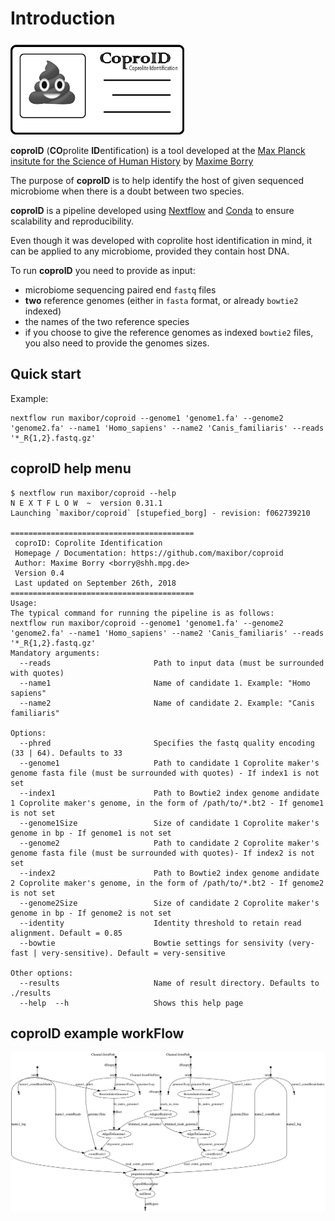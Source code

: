 Introduction
============

<img src="_static/_img/logo.png" height="150">

**coproID** (**CO**prolite **ID**entification) is a tool developed at the [Max Planck insitute for the Science of Human History](http://www.shh.mpg.de/en) by [Maxime Borry](https://github.com/maxibor)

The purpose of **coproID** is to help identify the host of given sequenced microbiome when there is a doubt between two species.

**coproID** is a pipeline developed using [Nextflow](https://www.nextflow.io/) and [Conda](https://conda.io/docs/) to ensure scalability and reproducibility.

Even though it was developed with coprolite host identification in mind, it can be applied to any microbiome, provided they contain host DNA.

To run **coproID** you need to provide as input:
- microbiome sequencing paired end `fastq` files
- **two** reference genomes (either in `fasta` format, or already `bowtie2` indexed)
- the names of the two reference species
- if you choose to give the reference genomes as indexed `bowtie2` files, you also need to provide the genomes sizes.

## Quick start

Example:
```
nextflow run maxibor/coproid --genome1 'genome1.fa' --genome2 'genome2.fa' --name1 'Homo_sapiens' --name2 'Canis_familiaris' --reads '*_R{1,2}.fastq.gz'
```

## coproID help menu

```
$ nextflow run maxibor/coproid --help
N E X T F L O W  ~  version 0.31.1
Launching `maxibor/coproid` [stupefied_borg] - revision: f062739210

=========================================
 coproID: Coprolite Identification
 Homepage / Documentation: https://github.com/maxibor/coproid
 Author: Maxime Borry <borry@shh.mpg.de>
 Version 0.4
 Last updated on September 26th, 2018
=========================================
Usage:
The typical command for running the pipeline is as follows:
nextflow run maxibor/coproid --genome1 'genome1.fa' --genome2 'genome2.fa' --name1 'Homo_sapiens' --name2 'Canis_familiaris' --reads '*_R{1,2}.fastq.gz'
Mandatory arguments:
  --reads                       Path to input data (must be surrounded with quotes)
  --name1                       Name of candidate 1. Example: "Homo sapiens"
  --name2                       Name of candidate 2. Example: "Canis familiaris"

Options:
  --phred                       Specifies the fastq quality encoding (33 | 64). Defaults to 33
  --genome1                     Path to candidate 1 Coprolite maker's genome fasta file (must be surrounded with quotes) - If index1 is not set
  --index1                      Path to Bowtie2 index genome andidate 1 Coprolite maker's genome, in the form of /path/to/*.bt2 - If genome1 is not set
  --genome1Size                 Size of candidate 1 Coprolite maker's genome in bp - If genome1 is not set
  --genome2                     Path to candidate 2 Coprolite maker's genome fasta file (must be surrounded with quotes)- If index2 is not set
  --index2                      Path to Bowtie2 index genome andidate 2 Coprolite maker's genome, in the form of /path/to/*.bt2 - If genome2 is not set
  --genome2Size                 Size of candidate 2 Coprolite maker's genome in bp - If genome2 is not set
  --identity                    Identity threshold to retain read alignment. Default = 0.85
  --bowtie                      Bowtie settings for sensivity (very-fast | very-sensitive). Default = very-sensitive

Other options:
  --results                     Name of result directory. Defaults to ./results
  --help  --h                   Shows this help page
```

## coproID example workFlow

![](_static/_img/dag.png)
